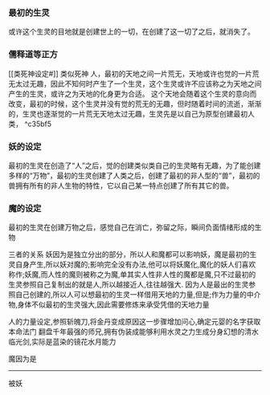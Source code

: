 ### 最初的生灵
或许这个生灵的目地就是创建世上的一切，在创建了这一切了之后，就消失了。 
### 儒释道等正方
[[类死神设定#]]
类似死神
人，最初的天地之间一片荒无，天地或许也觉的一片荒无太过无趣，因此不知何时产生了一个生灵，这个生灵或许不应该称之为天地之间产生的生灵，或许之为天地的化身更为合适。
这个天地会随着这个生灵的意向而改变，最初的时候，这个生灵并没有觉的荒无的无趣，但时随着时间的流逝，渐渐的，生灵也逐渐觉的一片荒无天地太过无趣，生灵先是以自己为原型创建最初人类， ^c35bf5

### 妖的设定
最初的生灵在创造了“人”之后，觉的创建类似类自己的生灵略有无趣，为了能创建多样的“万物”，最初的生灵创建了人类之后，创建了最初的非人型的“兽”，最初的兽拥有所有的非人生物的特性，它以自己某一特点创建了所有其它的兽。

### 魔的设定
最初的生灵在创建万物之后，感觉自己在消亡，弥留之际，瞬间负面情绪形成的生物


三者的关系
妖因为是独立分出的部分，所以人和魔都可以影响妖，魔是最初的生灵自身产生,所以妖对魔的;影响完全没有办法,他可以将妖魔化,魔化的妖人们喜欢称作;妖魔,而人性的魔则被称之为魔,单其实人性非人性的魔都是魔,只不过最初的生灵参照自己复制出的就是人,所以越接近人,往往越强大.
因为人是最出的生灵参照自己创建的,所以人可以想最初的生灵一样借用天地的力量,但是;作为力量的中介物,身体不似最初的生灵强大,因此需要修炼来承受凭借的天地力量

人的力量设定,参照斩魄刀,将金丹变成原因这一步骤增加问心,确定元婴的名字获取本命法门
翻盘千年最强的师兄,拥有伪装成能够利用水灵之力生成分身幻想的清水临光剑,实际是蓝染的镜花水月能力


魔因为是

---

被妖